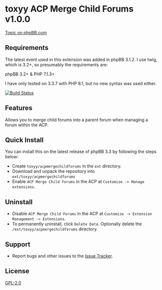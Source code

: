 # toxyy ACP Merge Child Forums v1.0.0

[Topic on phpBB.com](#TBA)

## Requirements

The latest event used in this extension was added in phpBB 3.1.2.
I use twig, which is 3.2+, so presumably the requirements are:

phpBB 3.2+ & PHP 7.1.3+


I have only tested on 3.3.7 with PHP 8.1, but no new syntax was used either.

[![Build Status](https://github.com/toxyy/acpmergechildforums/workflows/Tests/badge.svg)](https://github.com/toxyy/acpmergechildforums/actions)
## Features

Allows you to merge child forums into a parent forum when managing a forum within the ACP.

## Quick Install

You can install this on the latest release of phpBB 3.3 by following the steps below:

* Create `toxyy/acpmergechildforums` in the `ext` directory.
* Download and unpack the repository into `ext/toxyy/acpmergechildforums`
* Enable `ACP Merge Child Forums` in the ACP at `Customise -> Manage extensions`.

## Uninstall

* Disable `ACP Merge Child Forums` in the ACP at `Customise -> Extension Management -> Extensions`.
* To permanently uninstall, click `Delete Data`. Optionally delete the `/ext/toxyy/acpmergechildforums` directory.

## Support

* Report bugs and other issues to the [Issue Tracker](https://github.com/toxyy/acpmergechildforums/issues).

## License

[GPL-2.0](license.txt)
